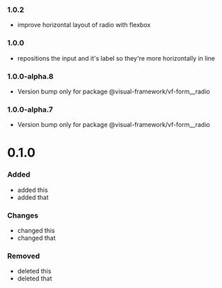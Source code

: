 ### 1.0.2

* improve horizontal layout of radio with flexbox

### 1.0.0

* repositions the input and it's label so they're more horizontally in line

### 1.0.0-alpha.8

* Version bump only for package @visual-framework/vf-form__radio

### 1.0.0-alpha.7

* Version bump only for package @visual-framework/vf-form__radio













































































































































# 0.1.0

### Added
* added this
* added that

### Changes

* changed this
* changed that

### Removed

* deleted this
* deleted that
